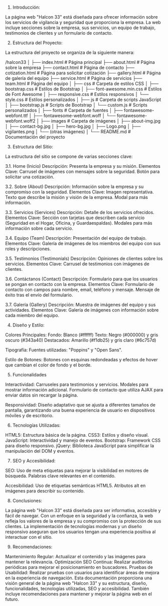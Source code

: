 1. Introducción:

La página web "Halcon 33" está diseñada para ofrecer información sobre los servicios de vigilancia y seguridad que proporciona la empresa. La web incluye secciones sobre la empresa, sus servicios, un equipo de trabajo, testimonios de clientes y un formulario de contacto.

2. Estructura del Proyecto:

La estructura del proyecto se organiza de la siguiente manera:

/halcon33
│
├── index.html               # Página principal
├── about.html               # Página sobre la empresa
├── contact.html             # Página de contacto
├── cotization.html          # Página para solicitar cotización
├── gallery.html             # Página de galería del equipo
├── service.html             # Página de servicios
├── team.html                # Página del equipo
│
├── css                      # Carpeta de estilos CSS
│   ├── bootstrap.css        # Estilos de Bootstrap
│   ├── font-awesome.min.css # Estilos de Font Awesome
│   ├── responsive.css       # Estilos responsivos
│   └── style.css            # Estilos personalizados
│
├── js                       # Carpeta de scripts JavaScript
│   ├── bootstrap.js         # Scripts de Bootstrap
│   └── custom.js            # Scripts personalizados
│
├── fonts                    # Carpeta de fuentes
│   ├── fontawesome-webfont.ttf
│   ├── fontawesome-webfont.woff
│   └── fontawesome-webfont.woff2
│
├── images                   # Carpeta de imágenes
│   ├── about-img.jpg
│   ├── contact-bg.jpg
│   ├── hero-bg.jpg
│   ├── Logo.png
│   ├── vigilantes.png
│   └── (otras imágenes)
│
└── README.md                # Documentación del proyecto

3. Estructura del Sitio:

La estructura del sitio se compone de varias secciones clave:

3.1. Home (Inicio)
Descripción: Presenta la empresa y su misión.
Elementos Clave:
Carrusel de imágenes con mensajes sobre la seguridad.
Botón para solicitar una cotización.

3.2. Sobre (About)
Descripción: Información sobre la empresa y su compromiso con la seguridad.
Elementos Clave:
Imagen representativa.
Texto que describe la misión y visión de la empresa.
Modal para más información.

3.3. Servicios (Services)
Descripción: Detalle de los servicios ofrecidos.
Elementos Clave:
Sección con tarjetas que describen cada servicio (Seguridad en el Hogar, Oficina, y Guardaespaldas).
Modales para más información sobre cada servicio.

3.4. Equipo (Team)
Descripción: Presentación del equipo de trabajo.
Elementos Clave:
Galería de imágenes de los miembros del equipo con sus roles y descripciones.

3.5. Testimonios (Testimonials)
Descripción: Opiniones de clientes sobre los servicios.
Elementos Clave:
Carrusel de testimonios con imágenes de clientes.

3.6. Contáctanos (Contact)
Descripción: Formulario para que los usuarios se pongan en contacto con la empresa.
Elementos Clave:
Formulario de contacto con campos para nombre, email, teléfono y mensaje.
Mensaje de éxito tras el envío del formulario.

3.7. Galería (Gallery)
Descripción: Muestra de imágenes del equipo y sus actividades.
Elementos Clave:
Galería de imágenes con información sobre cada miembro del equipo.

4. Diseño y Estilo:

Colores Principales:
Fondo: Blanco (#ffffff)
Texto: Negro (#000000) y gris oscuro (#343a40)
Destacados: Amarillo (#f1db25) y gris claro (#6c757d)

Tipografía:
Fuentes utilizadas: "Poppins" y "Open Sans".

Estilo de Botones:
Botones con esquinas redondeadas y efectos de hover que cambian el color de fondo y el borde.

5. Funcionalidades

Interactividad:
Carruseles para testimonios y servicios.
Modales para mostrar información adicional.
Formulario de contacto que utiliza AJAX para enviar datos sin recargar la página.

Responsividad:
Diseño adaptativo que se ajusta a diferentes tamaños de pantalla, garantizando una buena experiencia de usuario en dispositivos móviles y de escritorio.

6. Tecnologías Utilizadas:

HTML5: Estructura básica de la página.
CSS3: Estilos y diseño visual.
JavaScript: Interactividad y manejo de eventos.
Bootstrap: Framework CSS para diseño responsivo.
jQuery: Biblioteca JavaScript para simplificar la manipulación del DOM y eventos.

7. SEO y Accesibilidad:

SEO:
Uso de meta etiquetas para mejorar la visibilidad en motores de búsqueda.
Palabras clave relevantes en el contenido.

Accesibilidad:
Uso de etiquetas semánticas HTML5.
Atributos alt en imágenes para describir su contenido.

8. Conclusiones:

La página web "Halcon 33" está diseñada para ser informativa, accesible y fácil de navegar. Con un enfoque en la seguridad y la confianza, la web refleja los valores de la empresa y su compromiso con la protección de sus clientes. La implementación de tecnologías modernas y un diseño responsivo aseguran que los usuarios tengan una experiencia positiva al interactuar con el sitio.

9. Recomendaciones:

Mantenimiento Regular: Actualizar el contenido y las imágenes para mantener la relevancia.
Optimización SEO Continua: Realizar auditorías periódicas para mejorar el posicionamiento en buscadores.
Pruebas de Usabilidad: Realizar pruebas con usuarios para identificar áreas de mejora en la experiencia de navegación.
Esta documentación proporciona una visión general de la página web "Halcon 33" y su estructura, diseño, funcionalidades, tecnologías utilizadas, SEO y accesibilidad. También incluye recomendaciones para mantener y mejorar la página web en el futuro.
